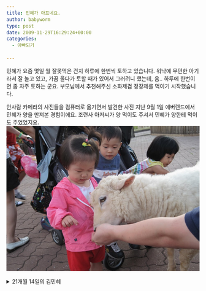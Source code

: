 ```yaml
---
title: 민혜가 아프네요.
author: babyworm
type: post
date: 2009-11-29T16:29:24+00:00
categories:
  - 아빠되기

---
```

민혜가 요즘 몇일 뭘 잘못먹은 건지 하루에 한번씩 토하고 있습니다.
워낙에 무던한 아기라서 잘 놀고 있고, 가끔 울다가 토할 때가 있어서 그러려니 했는데, 음.. 하루에 한번이면 좀 자주 토하는 군요.
부모님께서 추천해주신 소화제겸 정장제를 먹이기 시작했습니다.

안사람 카메라의 사진들을 컴퓨터로 옮기면서 발견한 사진 지난 9월 1일 에버랜드에서 민혜가 양을 만져본 경험이에요. 조련사 아저씨가 양 먹이도 주셔서 민혜가 양한테 먹이도 주었었지요.
<img src="IMG_2634.JPG">

<details>
<summary>21개월 14일의 김민혜</summary>

<!-- summary 아래 한칸 공백 두어야함 -->
- 몸무게: 11.3kg
- 키: 86cm
</details>
